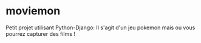 # moviemon


Petit projet utilisant Python-Django:
Il s'agit d'un jeu pokemon mais ou vous pourrez capturer des films !

